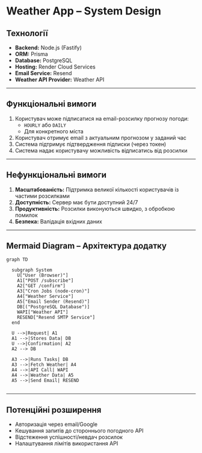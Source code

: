 # Weather App – System Design

## Технології

- **Backend:** Node.js (Fastify)
- **ORM:** Prisma
- **Database:** PostgreSQL
- **Hosting:** Render Cloud Services
- **Email Service:** Resend
- **Weather API Provider:** Weather API

---

## Функціональні вимоги

1. Користувач може підписатися на email-розсилку прогнозу погоди:
   - `HOURLY` або `DAILY`
   - Для конкретного міста
2. Користувач отримує email з актуальним прогнозом у заданий час
3. Система підтримує підтвердження підписки (через токен)
4. Система надає користувачу можливість відписатись від розсилки

---

## Нефункціональні вимоги

1. **Масштабованість:** Підтримка великої кількості користувачів із частими розсилками
2. **Доступність:** Сервер має бути доступний 24/7
3. **Продуктивність:** Розсилки виконуються швидко, з обробкою помилок
4. **Безпека:** Валідація вхідних даних

---

## Mermaid Diagram – Архітектура додатку

```mermaid
graph TD

  subgraph System
    U["User (Browser)"]
    A1["POST /subscribe"]
    A2["GET /confirm"]
    A3["Cron Jobs (node-cron)"]
    A4["Weather Service"]
    A5["Email Sender (Resend)"]
    DB[("PostgreSQL Database")]
    WAPI["Weather API"]
    RESEND["Resend SMTP Service"]
  end

  U -->|Request| A1
  A1 -->|Stores Data| DB
  U -->|Confirmation| A2
  A2 --> DB

  A3 -->|Runs Tasks| DB
  A3 -->|Fetch Weather| A4
  A4 -->|API Call| WAPI
  A4 -->|Weather Data| A5
  A5 -->|Send Email| RESEND


```

---

## Потенційні розширення

- Авторизація через email/Google
- Кешування запитів до стороннього погодного API
- Відстеження успішності/невдач розсилок
- Налаштування лімітів використання API

